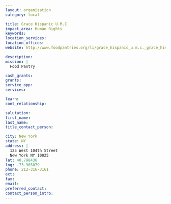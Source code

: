 ```yaml
---
layout: organization
category: local

title: Grace Hispanic U.M.C.
impact_area: Human Rights
keywords: 
location_services: 
location_offices: 
website: http://www.foodpantries.org/li/grace_hispanic_u.m.c._grace_hispanic_united_methodist_church_10025

description: 
mission: |
  Food Pantry

cash_grants: 
grants: 
service_opp: 
services: 

learn: 
cont_relationship: 

salutation: 
first_name: 
last_name: 
title_contact_person: 

city: New York
state: NY
address: |
  125 West 104th Street    
  New York NY 10025
lat: 40.798436
lng: -73.965079
phone: 212-316-3161
ext: 
fax: 
email: 
preferred_contact: 
contact_person_intro: 
---
```

